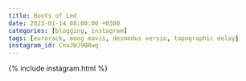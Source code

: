 ```yaml
---
title: Boots of Led
date: 2023-01-14 08:00:00 +0300
categories: [blogging, instagram]
tags: [eurorack, moog mavis, desmodus versio, tapographic delay]
instagram_id: CnaJWJ9BRwq
---
```


{% include instagram.html %}